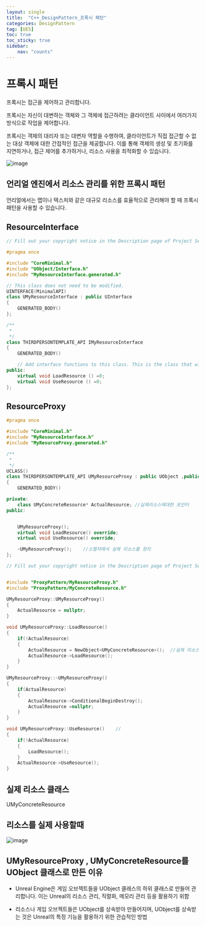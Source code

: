 ```yaml
---
layout: single
title:  "C++_DesignPattern_프록시 패턴"
categories: DesignPattern
tag: [UE5]
toc: true
toc_sticky: true
sidebar:
    nav: "counts"
---
```


# 프록시 패턴

프록시는 접근을 제어하고 관리합니다.

프록시는 자신이 대변하는 객체와 그 객체에 접근하려는 클라이언트 사이에서 여러가지 방식으로 작업을 제어합니다.
   
프록시는 객체의 대리자 또는 대변자 역할을 수행하여, 클라이언트가 직접 접근할 수 없는 대상 객체에 대한 간접적인 접근을 제공합니다. 이를 통해 객체의 생성 및 초기화를 지연하거나, 접근 제어를 추가하거나, 리소스 사용을 최적화할 수 있습니다.

![image](https://github.com/silverlnng/VRFirstProject/assets/112385982/e9fb7029-c0f9-4be6-8fe5-dfab98ee934e)

## 언리얼 엔진에서 리소스 관리를 위한 프록시 패턴
언리얼에서는 맵이나 텍스처와 같은 대규모 리소스를 효율적으로 관리해야 할 때 프록시 패턴을 사용할 수 있습니다.

## ResourceInterface

```cpp
// Fill out your copyright notice in the Description page of Project Settings.

#pragma once

#include "CoreMinimal.h"
#include "UObject/Interface.h"
#include "MyResourceInterface.generated.h"

// This class does not need to be modified.
UINTERFACE(MinimalAPI)
class UMyResourceInterface : public UInterface
{
	GENERATED_BODY()
};

/**
 * 
 */
class THIRDPERSONTEMPLATE_API IMyResourceInterface
{
	GENERATED_BODY()

	// Add interface functions to this class. This is the class that will be inherited to implement this interface.
public:
	virtual void LoadResource () =0;
	virtual void UseResource () =0;
};

```


## ResourceProxy

```cpp
#pragma once

#include "CoreMinimal.h"
#include "MyResourceInterface.h"
#include "MyResurceProxy.generated.h"

/**
 * 
 */
UCLASS()
class THIRDPERSONTEMPLATE_API UMyResourceProxy : public UObject ,public IMyResourceInterface
{
	GENERATED_BODY()

private:
	class UMyConcreteResource* ActualResource; //실제리소스에대한 포인터
public:


	UMyResourceProxy(); 
	virtual void LoadResource() override;
	virtual void UseResource() override;

	~UMyResourceProxy();	//소멸자에서 실제 리소스를 정리 
};


```

```cpp
// Fill out your copyright notice in the Description page of Project Settings.


#include "ProxyPattern/MyResourceProxy.h"
#include "ProxyPattern/MyConcreteResource.h"

UMyResourceProxy::UMyResourceProxy()
{
	ActualResource = nullptr;
}

void UMyResourceProxy::LoadResource()
{
	if(!ActualResource)
	{
		ActualResource = NewObject<UMyConcreteResource>();	//실제 리소스를 생성
		ActualResource->LoadResource();
	}
}

UMyResourceProxy::~UMyResourceProxy()
{
	if(ActualResource)
	{
		ActualResource->ConditionalBeginDestroy();
		ActualResource =nullptr;
	}
}

void UMyResourceProxy::UseResource()    //
{
	if(!ActualResource)
	{
		LoadResource();
	}
	ActualResource->UseResource();
}


```


## 실제 리소스 클래스
UMyConcreteResource

## 리소스를 실제 사용할때 

![image](https://github.com/silverlnng/VRFirstProject/assets/112385982/c30db967-254d-4850-b68c-3048493f96f4)


## UMyResourceProxy , UMyConcreteResource를 UObject 클래스로 만든 이유

* Unreal Engine은 게임 오브젝트들을 UObject 클래스의 하위 클래스로 만들어 관리합니다. 이는 Unreal의 리소스 관리, 직렬화, 메모리 관리 등을 활용하기 위함

* 리소스나 게임 오브젝트들은 UObject를 상속받아 만들어지며, UObject를 상속받는 것은 Unreal의 특정 기능을 활용하기 위한 관습적인 방법

